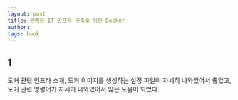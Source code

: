 ```yaml
---
layout: post
title: 완벽한 IT 인프라 구축를 위한 Docker
author: 
tags: book
---
```


## 1

도커 관련 인프라 소개, 도커 이미지를 생성하는 설정 파일이 자세히 나와있어서 좋았고, 도커 관련 명령어가 자세히 나와있어서 많은 도움이 되었다.
